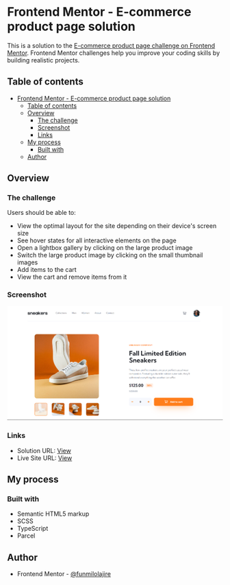 # Frontend Mentor - E-commerce product page solution

This is a solution to the [E-commerce product page challenge on Frontend Mentor](https://www.frontendmentor.io/challenges/ecommerce-product-page-UPsZ9MJp6). Frontend Mentor challenges help you improve your coding skills by building realistic projects.

## Table of contents

- [Frontend Mentor - E-commerce product page solution](#frontend-mentor---e-commerce-product-page-solution)
  - [Table of contents](#table-of-contents)
  - [Overview](#overview)
    - [The challenge](#the-challenge)
    - [Screenshot](#screenshot)
    - [Links](#links)
  - [My process](#my-process)
    - [Built with](#built-with)
  - [Author](#author)

## Overview

### The challenge

Users should be able to:

- View the optimal layout for the site depending on their device's screen size
- See hover states for all interactive elements on the page
- Open a lightbox gallery by clicking on the large product image
- Switch the large product image by clicking on the small thumbnail images
- Add items to the cart
- View the cart and remove items from it

### Screenshot

![Design preview for the E-commerce product page coding challenge](./src/assets/images/screenshot.png)

### Links

- Solution URL: [View](https://github.com/funmilolajire/sneakers-ecommerce)
- Live Site URL: [View](https://sneakers-ecommerce-phi.vercel.app/)

## My process

### Built with

- Semantic HTML5 markup
- SCSS
- TypeScript
- Parcel

## Author

- Frontend Mentor - [@funmilolajire](https://www.frontendmentor.io/profile/funmilolajire)
